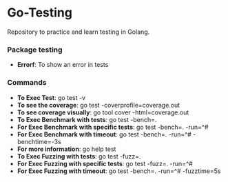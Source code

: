 # Go-Testing
 Repository to practice and learn testing in Golang.

### Package testing
 * **Errorf**: To show an error in tests

### Commands
 * **To Exec Test**: go test -v
 * **To see the coverage**: go test -coverprofile=coverage.out
 * **To see coverage visually**: go tool cover -html=coverage.out
 * **To Exec Benchmark with tests**: go test -bench=.
 * **For Exec Benchmark with specific tests**: go test -bench=. -run=^#
 * **For Exec Benchmark with timeout**: go test -bench=. -run=^# -benchtime=-3s
 * **For more information**: go help test
 * **To Exec Fuzzing with tests**: go test -fuzz=.
 * **For Exec Fuzzing with specific tests**: go test -fuzz=. -run=^#
 * **For Exec Fuzzing with timeout**: go test -bench=. -run=^# -fuzztime=5s